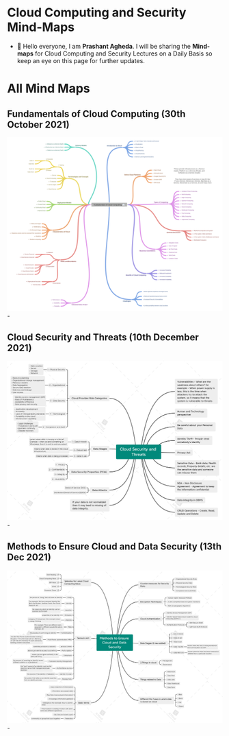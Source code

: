 # Cloud Computing and Security Mind-Maps

- 👋 Hello everyone, I am **Prashant Agheda**. I will be sharing the **Mind-maps** for Cloud Computing and Security Lectures on a Daily Basis so keep an eye on this page for further updates.


# All Mind Maps

## Fundamentals of Cloud Computing (30th October 2021)

<img src="mindmaps/mindmap_1.png" alt="Fundamentals of Cloud Computing (30th October 2021)">
-


## Cloud Security and Threats (10th December 2021)

<img src="mindmaps/mindmap_2.png" alt="Cloud Security and Threats (10th December 2021)">
-


## Methods to Ensure Cloud and Data Security (13th Dec 2021)

<img src="mindmaps/mindmap_3.png" alt="Methods to Ensure Cloud and Data Security (13th Dec 2021)">
-
